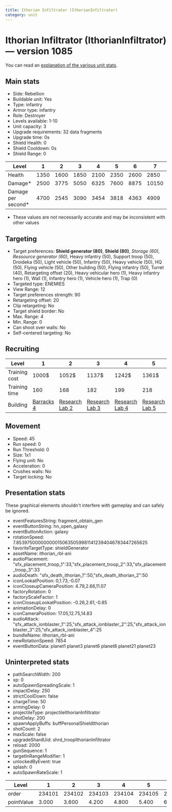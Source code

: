 ```yaml
---
title: Ithorian Infiltrator (IthorianInfiltrator)
category: unit
---
```


# Ithorian Infiltrator (IthorianInfiltrator) — version 1085

You can read an [explanation  of the various unit stats](unitexplained.md).

## Main stats

  * Side: Rebellion
  * Buildable unit: Yes
  * Type: infantry
  * Armor type: infantry
  * Role: Destroyer
  * Levels available: 1-10
  * Unit capacity: 3
  * Upgrade requirements: 32 data fragments
  * Upgrade time: 0s
  * Shield Health: 0
  * Shield Cooldown: 0s
  * Shield Range: 0

|Level             |1   |2   |3   |4   |5   |6   |7    |8    |9    |10   |
|------------------|----|----|----|----|----|----|-----|-----|-----|-----|
|Health            |1350|1600|1850|2100|2350|2600|2850 |3100 |3350 |3600 |
|Damage*           |2500|3775|5050|6325|7600|8875|10150|11425|12700|13975|
|Damage per second*|4700|2545|3090|3454|3818|4363|4909 |5272 |5636 |6545 |

* These values are not necessarily accurate and may be inconsistent with other values

## Targeting

  * Target preferences: **Shield generator (80)**, **Shield (80)**, _Storage (60)_, _Ressource generator (60)_, Heavy infantry (50), Support troop (50), Droideka (50), Light vehicle (50), Infantry (50), Heavy vehicle (50), HQ (50), Flying vehicle (50), Other building (50), Flying infantry (50), Turret (40), Retargeting offset (20), Heavy vehicular hero (1), Heavy infantry hero (1), Wall (1), Infantry hero (1), Vehicle hero (1), Trap (0)
  * Targeted type: ENEMIES
  * View Range: 12
  * Target preferences strength: 90
  * Retargeting offset: 20
  * Clip retargeting: No
  * Target shield border: No
  * Max. Range: 4
  * Min. Range: 0
  * Can shoot over walls: No
  * Self-centered targeting: No

## Recruiting

|Level        |1                               |2                                     |3                                     |4                                     |5                                     |6                                     |7                                     |8                                     |9                                     |10                                     |
|-------------|--------------------------------|--------------------------------------|--------------------------------------|--------------------------------------|--------------------------------------|--------------------------------------|--------------------------------------|--------------------------------------|--------------------------------------|---------------------------------------|
|Training cost|1000$                           |1052$                                 |1137$                                 |1242$                                 |1361$                                 |1494$                                 |1638$                                 |1791$                                 |1954$                                 |2125$                                  |
|Training time|160                             |168                                   |182                                   |199                                   |218                                   |239                                   |262                                   |287                                   |313                                   |340                                    |
|Building     |[Barracks 4](rebelBarracks.html)|[Research Lab 2](rebelOffenseLab.html)|[Research Lab 3](rebelOffenseLab.html)|[Research Lab 4](rebelOffenseLab.html)|[Research Lab 5](rebelOffenseLab.html)|[Research Lab 6](rebelOffenseLab.html)|[Research Lab 7](rebelOffenseLab.html)|[Research Lab 8](rebelOffenseLab.html)|[Research Lab 9](rebelOffenseLab.html)|[Research Lab 10](rebelOffenseLab.html)|

## Movement

  * Speed: 45
  * Run speed: 0
  * Run Threshold: 0
  * Size: 1x1
  * Flying unit: No
  * Acceleration: 0
  * Crushes walls: No
  * Target locking: No

## Presentation stats

These graphical elements shouldn't interfere with gameplay and can safely be ignored.

  * eventFeaturesString: fragment_obtain_gen
  * eventButtonString: hn_open_galaxy
  * eventButtonAction: galaxy
  * rotationSpeed: 7.8539750000000001506350599811412394046783447265625
  * favoriteTargetType: shieldGenerator
  * assetName: ithorian_rbl-ani
  * audioPlacement: "sfx_placement_troop_1":33,"sfx_placement_troop_2":33,"sfx_placement_troop_3":33
  * audioDeath: "sfx_death_ithorian_1":50,"sfx_death_ithorian_2":50
  * iconLookatPosition: 0,1.73,-0.07
  * iconCloseupCameraPosition: 4.79,2.66,11.07
  * factoryRotation: 0
  * factoryScaleFactor: 1
  * iconCloseupLookatPosition: -0.26,2.61,-0.85
  * animationDelay: 0
  * iconCameraPosition: 17.05,12.75,14.83
  * audioAttack: "sfx_attack_ionblaster_1":25,"sfx_attack_ionblaster_2":25,"sfx_attack_ionblaster_3":25,"sfx_attack_ionblaster_4":25
  * bundleName: ithorian_rbl-ani
  * newRotationSpeed: 7854
  * eventButtonData: planet1 planet3 planet6 planet8 planet21 planet23

## Uninterpreted stats

  * pathSearchWidth: 200
  * xp: 0
  * autoSpawnSpreadingScale: 1
  * impactDelay: 250
  * strictCoolDown: false
  * chargeTime: 50
  * armingDelay: 0
  * projectileType: projectileIthorianInfiltrator
  * shotDelay: 200
  * spawnApplyBuffs: buffPersonalShieldIthorian
  * shotCount: 2
  * maxScale: false
  * upgradeShardUid: shrd_troopIthorianInfiltrator
  * reload: 2000
  * gunSequence: 1
  * targetInRangeModifier: 1
  * unlockedByEvent: true
  * splash: 0
  * autoSpawnRateScale: 1

|Level     |1     |2     |3     |4     |5     |6     |7     |8     |9     |10    |
|----------|------|------|------|------|------|------|------|------|------|------|
|order     |234101|234102|234103|234104|234105|234106|234107|234108|234109|234110|
|pointValue|3.000 |3.600 |4.200 |4.800 |5.400 |6.000 |6.600 |7.200 |7.800 |9.000 |

